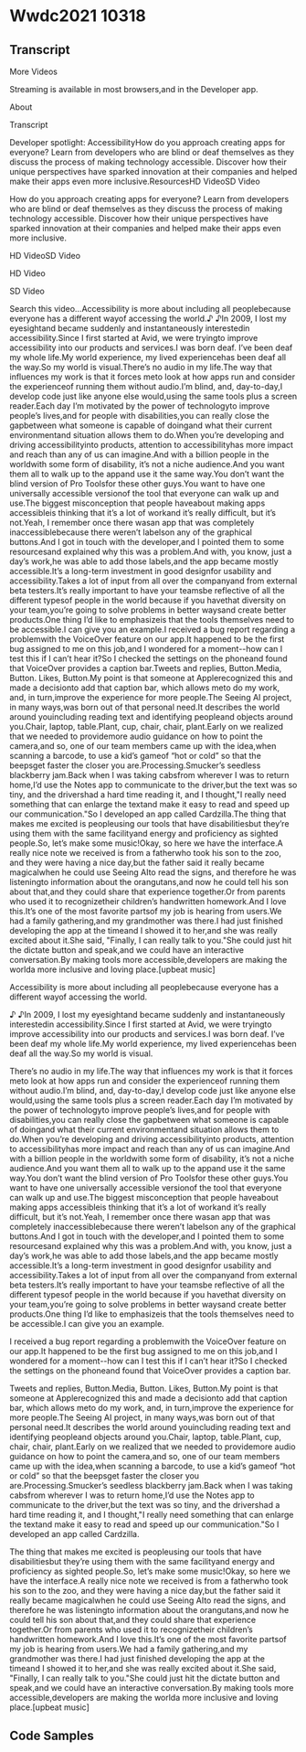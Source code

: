 # Wwdc2021 10318

## Transcript

More Videos

Streaming is available in most browsers,and in the Developer app.

About

Transcript

Developer spotlight: AccessibilityHow do you approach creating apps for everyone? Learn from developers who are blind or deaf themselves as they discuss the process of making technology accessible. Discover how their unique perspectives have sparked innovation at their companies and helped make their apps even more inclusive.ResourcesHD VideoSD Video

How do you approach creating apps for everyone? Learn from developers who are blind or deaf themselves as they discuss the process of making technology accessible. Discover how their unique perspectives have sparked innovation at their companies and helped make their apps even more inclusive.

HD VideoSD Video

HD Video

SD Video

Search this video…Accessibility is more about including all peoplebecause everyone has a different wayof accessing the world.♪ ♪In 2009, I lost my eyesightand became suddenly and instantaneously interestedin accessibility.Since I first started at Avid, we were tryingto improve accessibility into our products and services.I was born deaf. I’ve been deaf my whole life.My world experience, my lived experiencehas been deaf all the way.So my world is visual.There’s no audio in my life.The way that influences my work is that it forces meto look at how apps run and consider the experienceof running them without audio.I’m blind, and, day-to-day,I develop code just like anyone else would,using the same tools plus a screen reader.Each day I’m motivated by the power of technologyto improve people’s lives,and for people with disabilities,you can really close the gapbetween what someone is capable of doingand what their current environmentand situation allows them to do.When you’re developing and driving accessibilityinto products, attention to accessibilityhas more impact and reach than any of us can imagine.And with a billion people in the worldwith some form of disability, it’s not a niche audience.And you want them all to walk up to the appand use it the same way.You don’t want the blind version of Pro Toolsfor these other guys.You want to have one universally accessible versionof the tool that everyone can walk up and use.The biggest misconception that people haveabout making apps accessibleis thinking that it’s a lot of workand it’s really difficult, but it’s not.Yeah, I remember once there wasan app that was completely inaccessiblebecause there weren’t labelson any of the graphical buttons.And I got in touch with the developer,and I pointed them to some resourcesand explained why this was a problem.And with, you know, just a day’s work,he was able to add those labels,and the app became mostly accessible.It’s a long-term investment in good designfor usability and accessibility.Takes a lot of input from all over the companyand from external beta testers.It’s really important to have your teamsbe reflective of all the different typesof people in the world because if you havethat diversity on your team,you’re going to solve problems in better waysand create better products.One thing I’d like to emphasizeis that the tools themselves need to be accessible.I can give you an example.I received a bug report regarding a problemwith the VoiceOver feature on our app.It happened to be the first bug assigned to me on this job,and I wondered for a moment--how can I test this if I can’t hear it?So I checked the settings on the phoneand found that VoiceOver provides a caption bar.Tweets and replies, Button.Media, Button. Likes, Button.My point is that someone at Applerecognized this and made a decisionto add that caption bar, which allows meto do my work, and, in turn,improve the experience for more people.The Seeing AI project, in many ways,was born out of that personal need.It describes the world around youincluding reading text and identifying peopleand objects around you.Chair, laptop, table.Plant, cup, chair, chair, plant.Early on we realized that we needed to providemore audio guidance on how to point the camera,and so, one of our team members came up with the idea,when scanning a barcode, to use a kid’s gameof “hot or cold” so that the beepsget faster the closer you are.Processing.Smucker’s seedless blackberry jam.Back when I was taking cabsfrom wherever I was to return home,I’d use the Notes app to communicate to the driver,but the text was so tiny, and the drivershad a hard time reading it, and I thought,"I really need something that can enlarge the textand make it easy to read and speed up our communication."So I developed an app called Cardzilla.The thing that makes me excited is peopleusing our tools that have disabilitiesbut they’re using them with the same facilityand energy and proficiency as sighted people.So, let’s make some music!Okay, so here we have the interface.A really nice note we received is from a fatherwho took his son to the zoo, and they were having a nice day,but the father said it really became magicalwhen he could use Seeing AIto read the signs, and therefore he was listeningto information about the orangutans,and now he could tell his son about that,and they could share that experience together.Or from parents who used it to recognizetheir children’s handwritten homework.And I love this.It’s one of the most favorite partsof my job is hearing from users.We had a family gathering,and my grandmother was there.I had just finished developing the app at the timeand I showed it to her,and she was really excited about it.She said, "Finally, I can really talk to you."She could just hit the dictate button and speak,and we could have an interactive conversation.By making tools more accessible,developers are making the worlda more inclusive and loving place.[upbeat music]

Accessibility is more about including all peoplebecause everyone has a different wayof accessing the world.

♪ ♪In 2009, I lost my eyesightand became suddenly and instantaneously interestedin accessibility.Since I first started at Avid, we were tryingto improve accessibility into our products and services.I was born deaf. I’ve been deaf my whole life.My world experience, my lived experiencehas been deaf all the way.So my world is visual.

There’s no audio in my life.The way that influences my work is that it forces meto look at how apps run and consider the experienceof running them without audio.I’m blind, and, day-to-day,I develop code just like anyone else would,using the same tools plus a screen reader.Each day I’m motivated by the power of technologyto improve people’s lives,and for people with disabilities,you can really close the gapbetween what someone is capable of doingand what their current environmentand situation allows them to do.When you’re developing and driving accessibilityinto products, attention to accessibilityhas more impact and reach than any of us can imagine.And with a billion people in the worldwith some form of disability, it’s not a niche audience.And you want them all to walk up to the appand use it the same way.You don’t want the blind version of Pro Toolsfor these other guys.You want to have one universally accessible versionof the tool that everyone can walk up and use.The biggest misconception that people haveabout making apps accessibleis thinking that it’s a lot of workand it’s really difficult, but it’s not.Yeah, I remember once there wasan app that was completely inaccessiblebecause there weren’t labelson any of the graphical buttons.And I got in touch with the developer,and I pointed them to some resourcesand explained why this was a problem.And with, you know, just a day’s work,he was able to add those labels,and the app became mostly accessible.It’s a long-term investment in good designfor usability and accessibility.Takes a lot of input from all over the companyand from external beta testers.It’s really important to have your teamsbe reflective of all the different typesof people in the world because if you havethat diversity on your team,you’re going to solve problems in better waysand create better products.One thing I’d like to emphasizeis that the tools themselves need to be accessible.I can give you an example.

I received a bug report regarding a problemwith the VoiceOver feature on our app.It happened to be the first bug assigned to me on this job,and I wondered for a moment--how can I test this if I can’t hear it?So I checked the settings on the phoneand found that VoiceOver provides a caption bar.

Tweets and replies, Button.Media, Button. Likes, Button.My point is that someone at Applerecognized this and made a decisionto add that caption bar, which allows meto do my work, and, in turn,improve the experience for more people.The Seeing AI project, in many ways,was born out of that personal need.It describes the world around youincluding reading text and identifying peopleand objects around you.Chair, laptop, table.Plant, cup, chair, chair, plant.Early on we realized that we needed to providemore audio guidance on how to point the camera,and so, one of our team members came up with the idea,when scanning a barcode, to use a kid’s gameof “hot or cold” so that the beepsget faster the closer you are.Processing.Smucker’s seedless blackberry jam.Back when I was taking cabsfrom wherever I was to return home,I’d use the Notes app to communicate to the driver,but the text was so tiny, and the drivershad a hard time reading it, and I thought,"I really need something that can enlarge the textand make it easy to read and speed up our communication."So I developed an app called Cardzilla.

The thing that makes me excited is peopleusing our tools that have disabilitiesbut they’re using them with the same facilityand energy and proficiency as sighted people.So, let’s make some music!Okay, so here we have the interface.A really nice note we received is from a fatherwho took his son to the zoo, and they were having a nice day,but the father said it really became magicalwhen he could use Seeing AIto read the signs, and therefore he was listeningto information about the orangutans,and now he could tell his son about that,and they could share that experience together.Or from parents who used it to recognizetheir children’s handwritten homework.And I love this.It’s one of the most favorite partsof my job is hearing from users.We had a family gathering,and my grandmother was there.I had just finished developing the app at the timeand I showed it to her,and she was really excited about it.She said, "Finally, I can really talk to you."She could just hit the dictate button and speak,and we could have an interactive conversation.By making tools more accessible,developers are making the worlda more inclusive and loving place.[upbeat music]

## Code Samples

